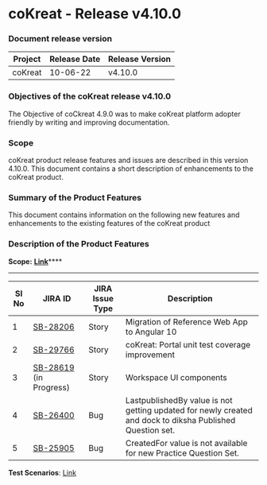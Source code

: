 # coKreat - Release v4.10.0

### Document release version <a href="#document-release-version" id="document-release-version"></a>

| Project | Release Date | Release Version |
| ------- | ------------ | --------------- |
| coKreat | 10-06-22     | v4.10.0         |

### **Objectives of the coKreat release v4.10.0**

The Objective of coCkreat 4.9.0 was to make coKreat platform adopter friendly by writing and improving documentation.

### Scope

coKreat product release features and issues are described in this version 4.10.0. This document contains a short description of enhancements to the coKreat product.

### **Summary of the Product Features**&#x20;

This document contains information on the following new features and enhancements to the existing features of the coKreat product

### **Description of the Product Features**

**Scope:** [**Link**](https://project-sunbird.atlassian.net/browse/SB-28619?jql=filter%20in%20\(%2211682%22\)%20AND%20sprint%20in%20\(242\)%20AND%20issuetype%20in%20\(Story%2C%20Task%2C%20Enhancement%2C%20Bug\)%20AND%20%22Building%20Block%22%20%3D%20%22Sunbird%20coKreat%22%20AND%20Contributor%20in%20\(EkStep\))****

****

| SI No | JIRA ID                                                                         | JIRA Issue Type | Description                                                                                               |
| ----- | ------------------------------------------------------------------------------- | --------------- | --------------------------------------------------------------------------------------------------------- |
| 1     | [SB-28206](https://project-sunbird.atlassian.net/browse/SB-28206)               | Story           | Migration of Reference Web App to Angular 10                                                              |
| 2     | [SB-29766](https://project-sunbird.atlassian.net/browse/SB-29766)               | Story           | coKreat: Portal unit test coverage improvement                                                            |
| 3     | [SB-28619](https://project-sunbird.atlassian.net/browse/SB-28619) (in Progress) | Story           | Workspace UI components                                                                                   |
| 4     | [SB-26400](https://project-sunbird.atlassian.net/browse/SB-26400)               | Bug             | LastpublishedBy value is not getting updated for newly created and dock to diksha Published Question set. |
| 5     | [SB-25905](https://project-sunbird.atlassian.net/browse/SB-25905)               | Bug             | CreatedFor value is not available for new Practice Question Set.                                          |

**Test Scenarios**: [Link](https://project-sunbird.atlassian.net/wiki/spaces/COK/pages/3165782017/4.10+Test+Scenarios)

